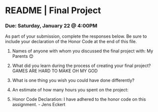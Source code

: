 # README | Final Project
### Due: Saturday, January 22 @ 4:00PM

As part of your submission, complete the responses below. Be sure to include your declaration of the Honor Code at the end of this file.

1. Names of anyone with whom you discussed the final project with: My Parents 😊

2. What did you learn during the process of creating your final project?
GAMES ARE HARD TO MAKE OH MY GOD

3. What is one thing you wish you could have done differently?


4. An estimate of how many hours you spent on the project:

5. Honor Code Declaration: I have adhered to the honor code on this assignment. - Jens Eckert
